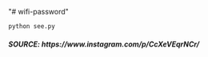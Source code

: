 "# wifi-password" 
<pre><code>python see.py</code></pre>

<h5>SOURCE: https://www.instagram.com/p/CcXeVEqrNCr/</h5>
